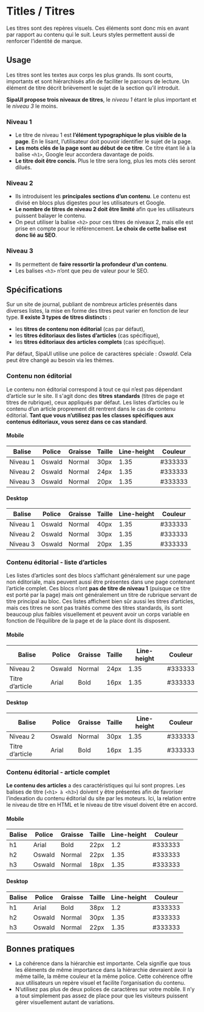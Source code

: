   # Titles / Titres

Les titres sont des repères visuels. Ces éléments sont donc mis en avant par rapport au contenu qui le suit. Leurs styles permettent aussi de renforcer l’identité de marque.


## Usage
Les titres sont les textes aux corps les plus grands. Ils sont courts, importants et sont hiérarchisés afin de faciliter le parcours de lecture. Un élément de titre décrit brièvement le sujet de la section qu’il introduit.

**SipaUI propose trois niveaux de titres**, le *niveau 1* étant le plus important et le *niveau 3* le moins.

### Niveau 1

- Le titre de niveau 1 est **l’élément typographique le plus visible de la page**. En le lisant, l’utilisateur doit pouvoir identifier le sujet de la page.
- **Les mots clés de la page sont au début de ce titre**. Ce titre étant lié à la balise  `<h1>`, Google leur accordera davantage de poids.
- **Le titre doit être concis.** Plus le titre sera long, plus les mots clés seront dilués.

### Niveau 2

- Ils introduisent les **principales sections d’un contenu**. Le contenu est divisé en blocs plus digestes pour les utilisateurs et Google.
- **Le nombre de titres de niveau 2 doit être limité** afin que les utilisateurs puissent balayer le contenu.
- On peut utiliser la balise `<h2>` pour ces titres de niveaux 2, mais elle est prise en compte pour le référencement. **Le choix de cette balise est donc lié au SEO**.

### Niveau 3

- Ils permettent de **faire ressortir la profondeur d’un contenu**.
- Les balises `<h3>` n’ont que peu de valeur pour le SEO.


## Spécifications

Sur un site de journal, publiant de nombreux articles présentés dans diverses listes, la mise en forme des titres peut varier en fonction de leur type. **Il existe 3 types de titres distinct**s&nbsp;:
- les **titres de contenu non éditorial** (cas par défaut),
- les **titres éditoriaux des listes d’articles** (cas spécifique),
- les **titres éditoriaux des articles complets** (cas spécifique).

Par défaut, SipaUI utilise une police de caractères spéciale&nbsp;: *Oswald*. Cela peut être changé au besoin via les thèmes.

### Contenu non éditorial
Le contenu non éditorial correspond à tout ce qui n’est pas dépendant d’article sur le site. Il s'agit donc des **titres standards** (titres de page et titres de rubrique), ceux appliqués par défaut. Les listes d’articles ou le contenu d’un article proprement dit rentrent dans le cas de contenu éditorial. **Tant que vous n’utilisez pas les classes spécifiques aux contenus éditoriaux, vous serez dans ce cas standard**.

#### Mobile

Balise | Police | Graisse | Taille | Line-height | Couleur
------------ | ------------- | ------------- | ------------- | ------------- | -------------
Niveau 1 | Oswald | Normal | 30px | 1.35 | #333333
Niveau 2 | Oswald | Normal | 24px | 1.35 | #333333
Niveau 3 | Oswald | Normal | 20px | 1.35 | #333333

#### Desktop

Balise | Police | Graisse | Taille | Line-height | Couleur
------------ | ------------- | ------------- | ------------- | ------------- | -------------
Niveau 1 | Oswald | Normal | 40px | 1.35 | #333333
Niveau 2 | Oswald | Normal | 30px | 1.35 | #333333
Niveau 3 | Oswald | Normal | 20px | 1.35 | #333333


### Contenu éditorial - liste d’articles
Les listes d’articles sont des blocs s’affichant généralement sur une page non éditoriale, mais peuvent aussi être présentes dans une page contenant l’article complet. Ces blocs n’ont **pas de titre de niveau 1** (puisque ce titre est porté par la page) mais ont généralement un titre de rubrique servant de titre principal au bloc. Ces listes affichent bien sûr aussi les titres d’articles, mais ces titres ne sont pas traités comme des titres standards, ils sont beaucoup plus faibles visuellement et peuvent avoir un corps variable en fonction de l’équilibre de la page et de la place dont ils disposent.

#### Mobile

Balise | Police | Graisse | Taille | Line-height | Couleur
------------ | ------------- | ------------- | ------------- | ------------- | -------------
Niveau 2 | Oswald | Normal | 24px | 1.35 | #333333
Titre d’article | Arial | Bold | 16px | 1.35 | #333333

#### Desktop

Balise | Police | Graisse | Taille | Line-height | Couleur
------------ | ------------- | ------------- | ------------- | ------------- | -------------
Niveau 2 | Oswald | Normal | 30px | 1.35 | #333333
Titre d’article | Arial | Bold | 16px | 1.35 | #333333


### Contenu éditorial - article complet
**Le contenu des articles** a des caractéristiques qui lui sont propres. Les balises de titre (`<h1> à <h3>`) doivent y être présentes afin de favoriser l’indexation du contenu éditorial du site par les moteurs. Ici, la relation entre le niveau de titre en HTML et le niveau de titre visuel doivent être en accord.
#### Mobile

Balise | Police | Graisse | Taille | Line-height | Couleur
------------ | ------------- | ------------- | ------------- | ------------- | -------------
h1 | Arial | Bold | 22px | 1.2 | #333333
h2 | Oswald | Normal | 22px | 1.35 | #333333
h3 | Oswald | Normal | 18px | 1.35 | #333333


#### Desktop

Balise | Police | Graisse | Taille | Line-height | Couleur
------------ | ------------- | ------------- | ------------- | ------------- | -------------
h1 | Arial | Bold | 38px | 1.2 | #333333
h2 | Oswald | Normal | 30px | 1.35 | #333333
h3 | Oswald | Normal | 22px | 1.35 | #333333


## Bonnes pratiques

- La cohérence dans la hiérarchie est importante. Cela signifie que tous les éléments de même importance dans la hiérarchie devraient avoir la même taille, la même couleur et la même police. Cette cohérence offre aux utilisateurs un repère visuel et facilite l’organisation du contenu.
- N’utilisez pas plus de deux polices de caractères sur votre mobile. Il n’y a tout simplement pas assez de place pour que les visiteurs puissent gérer visuellement autant de variations.
